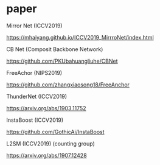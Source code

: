 # paper


Mirror Net (ICCV2019)

https://mhaiyang.github.io/ICCV2019_MirrroNet/index.html

CB Net (Composit Backbone Network)

https://github.com/PKUbahuangliuhe/CBNet

FreeAchor (NIPS2019)

https://github.com/zhangxiaosong18/FreeAnchor

ThunderNet (ICCV2019)

https://arxiv.org/abs/1903.11752

InstaBoost (ICCV2019)

https://github.com/GothicAi/InstaBoost

L2SM (ICCV2019) (counting group)

https://arxiv.org/abs/1907.12428
